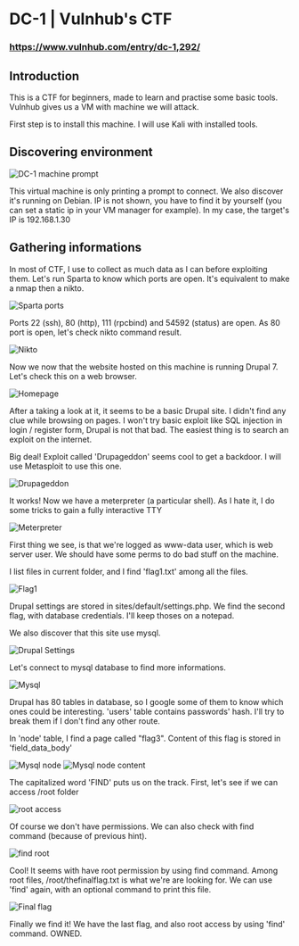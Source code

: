 DC-1 | Vulnhub's CTF
====================

### https://www.vulnhub.com/entry/dc-1,292/

## Introduction

This is a CTF for beginners, made to learn and practise some basic tools.
Vulnhub gives us a VM with machine we will attack.

First step is to install this machine.
I will use Kali with installed tools.

## Discovering environment

![DC-1 machine prompt](screenshots/1.jpg)

This virtual machine is only printing a prompt to connect. We also discover it's running on Debian.
IP is not shown, you have to find it by yourself (you can set a static ip in your VM manager for example).
In my case, the target's IP is 192.168.1.30

## Gathering informations

In most of CTF, I use to collect as much data as I can before exploiting them.
Let's run Sparta to know which ports are open. It's equivalent to make a nmap then a nikto.

![Sparta ports](screenshots/2.jpg)

Ports 22 (ssh), 80 (http), 111 (rpcbind) and 54592 (status) are open.
As 80 port is open, let's check nikto command result.

![Nikto](screenshots/3.jpg)

Now we now that the website hosted on this machine is running Drupal 7.
Let's check this on a web browser.

![Homepage](screenshots/4.jpg)

After a taking a look at it, it seems to be a basic Drupal site. I didn't find any clue while browsing on pages. I won't try basic exploit like SQL injection in login / register form, Drupal is not that bad. The easiest thing is to search an exploit on the internet.

Big deal! Exploit called 'Drupageddon' seems cool to get a backdoor. I will use Metasploit to use this one.

![Drupageddon](screenshots/5.jpg)

It works! Now we have a meterpreter (a particular shell). As I hate it, I do some tricks to gain a fully interactive TTY

![Meterpreter](screenshots/6.jpg)

First thing we see, is that we're logged as www-data user, which is web server user. We should have some perms to do bad stuff on the machine.

I list files in current folder, and I find 'flag1.txt' among all the files.

![Flag1](screenshots/7.jpg)

Drupal settings are stored in sites/default/settings.php. We find the second flag, with database credentials. I'll keep thoses on a notepad.

We also discover that this site use mysql.

![Drupal Settings](screenshots/8.jpg)

Let's connect to mysql database to find more informations.

![Mysql](screenshots/9.jpg)

Drupal has 80 tables in database, so I google some of them to know which ones could be interesting. 'users' table contains passwords' hash. I'll try to break them if I don't find any other route.

In 'node' table, I find a page called "flag3". Content of this flag is stored in 'field_data_body'

![Mysql node](screenshots/10.jpg)
![Mysql node content](screenshots/11.jpg)

The capitalized word 'FIND' puts us on the track.
First, let's see if we can access /root folder

![root access](screenshots/12.jpg)

Of course we don't have permissions. We can also check with find command (because of previous hint).

![find root](screenshots/13.jpg)

Cool! It seems with have root permission by using find command.
Among root files, /root/thefinalflag.txt is what we're are looking for.
We can use 'find' again, with an optional command to print this file.

![Final flag](screenshots/14.jpg)

Finally we find it! We have the last flag, and also root access by using 'find' command.
OWNED.

 




